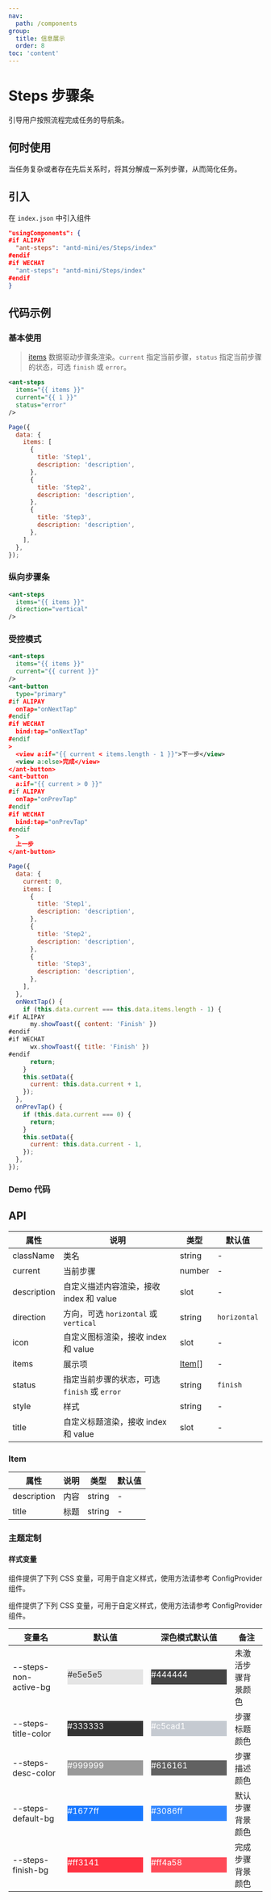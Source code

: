 ```yaml
---
nav:
  path: /components
group:
  title: 信息展示
  order: 8
toc: 'content'
---
```


# Steps 步骤条

引导用户按照流程完成任务的导航条。

## 何时使用

当任务复杂或者存在先后关系时，将其分解成一系列步骤，从而简化任务。

## 引入

在 `index.json` 中引入组件

```json
"usingComponents": {
#if ALIPAY
  "ant-steps": "antd-mini/es/Steps/index"
#endif
#if WECHAT
  "ant-steps": "antd-mini/Steps/index"
#endif
}
```

## 代码示例

### 基本使用

> [items](#item) 数据驱动步骤条渲染。`current` 指定当前步骤，`status` 指定当前步骤的状态，可选 `finish` 或 `error`。

```xml
<ant-steps
  items="{{ items }}"
  current="{{ 1 }}"
  status="error"
/>
```

```js
Page({
  data: {
    items: [
      {
        title: 'Step1',
        description: 'description',
      },
      {
        title: 'Step2',
        description: 'description',
      },
      {
        title: 'Step3',
        description: 'description',
      },
    ],
  },
});
```

### 纵向步骤条

```xml
<ant-steps
  items="{{ items }}"
  direction="vertical"
/>
```

### 受控模式

```xml
<ant-steps
  items="{{ items }}"
  current="{{ current }}"
/>
<ant-button
  type="primary"
#if ALIPAY
  onTap="onNextTap"
#endif
#if WECHAT
  bind:tap="onNextTap"
#endif
>
  <view a:if="{{ current < items.length - 1 }}">下一步</view>
  <view a:else>完成</view>
</ant-button>
<ant-button
  a:if="{{ current > 0 }}"
#if ALIPAY
  onTap="onPrevTap"
#endif
#if WECHAT
  bind:tap="onPrevTap"
#endif
  >
  上一步
</ant-button>
```

```js
Page({
  data: {
    current: 0,
    items: [
      {
        title: 'Step1',
        description: 'description',
      },
      {
        title: 'Step2',
        description: 'description',
      },
      {
        title: 'Step3',
        description: 'description',
      },
    ],
  },
  onNextTap() {
    if (this.data.current === this.data.items.length - 1) {
#if ALIPAY
      my.showToast({ content: 'Finish' })
#endif
#if WECHAT
      wx.showToast({ title: 'Finish' })
#endif
      return;
    }
    this.setData({
      current: this.data.current + 1,
    });
  },
  onPrevTap() {
    if (this.data.current === 0) {
      return;
    }
    this.setData({
      current: this.data.current - 1,
    });
  },
});
```

### Demo 代码

<code src='../../demo/pages/Steps/index'></code>

## API

| 属性        | 说明                                         | 类型            | 默认值       |
| ----------- | -------------------------------------------- | --------------- | ------------ |
| className   | 类名                                         | string          | -            |
| current     | 当前步骤                                     | number          | -            |
| description | 自定义描述内容渲染，接收 index 和 value      | slot            | -            |
| direction   | 方向，可选 `horizontal` 或 `vertical`        | string          | `horizontal` |
| icon        | 自定义图标渲染，接收 index 和 value          | slot            | -            |
| items       | 展示项                                       | [Item](#item)[] | -            |
| status      | 指定当前步骤的状态，可选 `finish` 或 `error` | string          | `finish`     |
| style       | 样式                                         | string          | -            |
| title       | 自定义标题渲染，接收 index 和 value          | slot            | -            |

### Item

| 属性        | 说明 | 类型   | 默认值 |
| ----------- | ---- | ------ | ------ |
| description | 内容 | string | -      |
| title       | 标题 | string | -      |

### 主题定制

#### 样式变量

组件提供了下列 CSS 变量，可用于自定义样式，使用方法请参考 ConfigProvider 组件。

组件提供了下列 CSS 变量，可用于自定义样式，使用方法请参考 ConfigProvider 组件。

| 变量名                | 默认值                                                                                            | 深色模式默认值                                                                                    | 备注               |
| --------------------- | ------------------------------------------------------------------------------------------------- | ------------------------------------------------------------------------------------------------- | ------------------ |
| --steps-non-active-bg | <div style="width: 150px; height: 30px; background-color: #e5e5e5; color: #333333;">#e5e5e5</div> | <div style="width: 150px; height: 30px; background-color: #444444; color: #ffffff;">#444444</div> | 未激活步骤背景颜色 |
| --steps-title-color   | <div style="width: 150px; height: 30px; background-color: #333333; color: #ffffff;">#333333</div> | <div style="width: 150px; height: 30px; background-color: #c5cad1; color: #ffffff;">#c5cad1</div> | 步骤标题颜色       |
| --steps-desc-color    | <div style="width: 150px; height: 30px; background-color: #999999; color: #ffffff;">#999999</div> | <div style="width: 150px; height: 30px; background-color: #616161; color: #ffffff;">#616161</div> | 步骤描述颜色       |
| --steps-default-bg    | <div style="width: 150px; height: 30px; background-color: #1677ff; color: #ffffff;">#1677ff</div> | <div style="width: 150px; height: 30px; background-color: #3086ff; color: #ffffff;">#3086ff</div> | 默认步骤背景颜色   |
| --steps-finish-bg     | <div style="width: 150px; height: 30px; background-color: #ff3141; color: #ffffff;">#ff3141</div> | <div style="width: 150px; height: 30px; background-color: #ff4a58; color: #ffffff;">#ff4a58</div> | 完成步骤背景颜色   |
